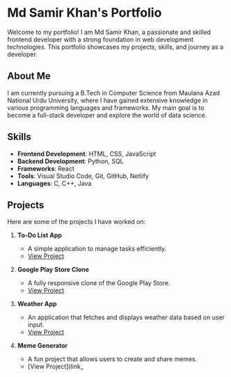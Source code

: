# Md Samir Khan's Portfolio

Welcome to my portfolio! I am Md Samir Khan, a passionate and skilled frontend developer with a strong foundation in web development technologies. This portfolio showcases my projects, skills, and journey as a developer.

## About Me

I am currently pursuing a B.Tech in Computer Science from Maulana Azad National Urdu University, where I have gained extensive knowledge in various programming languages and frameworks. My main goal is to become a full-stack developer and explore the world of data science.

## Skills

- **Frontend Development**: HTML, CSS, JavaScript
- **Backend Development**: Python, SQL
- **Frameworks**: React
- **Tools**: Visual Studio Code, Git, GitHub, Netlify
- **Languages**: C, C++, Java

## Projects

Here are some of the projects I have worked on:

1. **To-Do List App**
   - A simple application to manage tasks efficiently.
   - [View Project](link_to_your_project)

2. **Google Play Store Clone**
   - A fully responsive clone of the Google Play Store.
   - [View Project](link_to_your_project)

3. **Weather App**
   - An application that fetches and displays weather data based on user input.
   - [View Project](link_to_your_project)

4. **Meme Generator**
   - A fun project that allows users to create and share memes.
   - [View Project](link_
